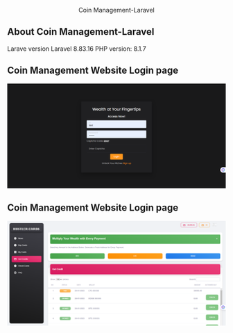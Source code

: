 <p align="center">
    Coin Management-Laravel
</p>

## About Coin Management-Laravel

Larave version Laravel 8.83.16
PHP  version: 8.1.7

## Coin Management Website Login page
 <img src="https://github.com/amal-work/Laravel-coin-Management/blob/main/login-page.png" width="550" alt="Coin Management-Laravel"/>

## Coin Management Website Login page
<img src="https://github.com/amal-work/Laravel-coin-Management/blob/main/credit-card.png" width="550" alt="Coin Management-Laravel" />